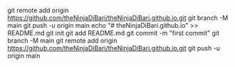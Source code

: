 git remote add origin https://github.com/theNinjaDiBari/theNinjaDiBari.github.io.git
git branch -M main
git push -u origin main
echo "# theNinjaDiBari.github.io" >> README.md
git init
git add README.md
git commit -m "first commit"
git branch -M main
git remote add origin https://github.com/theNinjaDiBari/theNinjaDiBari.github.io.git
git push -u origin main
